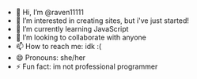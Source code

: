 - 👋 Hi, I’m @raven11111
- 👀 I’m interested in creating sites, but i've just started!
- 🌱 I’m currently learning  JavaScript
- 💞️ I’m looking to collaborate with anyone
- 📫 How to reach me: idk :(
- 😄 Pronouns: she/her
- ⚡ Fun fact: im not professional programmer 

<!---
raven11111/raven11111 is a ✨ special ✨ repository because its `README.md` (this file) appears on your GitHub profile.
You can click the Preview link to take a look at your changes.
--->
